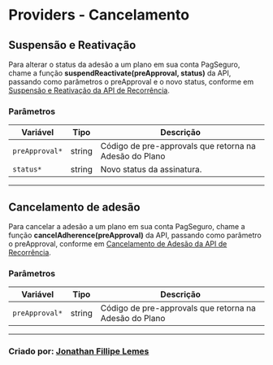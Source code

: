 # Providers - Cancelamento

## Suspensão e Reativação
Para alterar o status da adesão a um plano em sua conta PagSeguro, chame a função **suspendReactivate(preApproval, status)** da API, passando como parâmetros o preApproval e o novo status, conforme em <a href="https://dev.pagseguro.uol.com.br/reference/api-recorrencia#suspens%C3%A3o-e-reativa%C3%A7%C3%A3o">Suspensão e Reativação da API de Recorrência</a>.

### Parâmetros
<table class="params">
   <thead>
      <tr>
         <th>Variável</th>
         <th>Tipo</th>
         <th class="last">Descrição</th>
      </tr>
   </thead>
   <tbody>
      <tr>
         <td class="name"><code>preApproval*</code></td>
         <td class="type">
            <span class="param-type">string</span>
         </td>
         <td class="description last">Código de pre-approvals que retorna na Adesão do Plano</td>
      </tr>
      <tr>
         <td class="name"><code>status*</code></td>
         <td class="type">
            <span class="param-type">string</span>
         </td>
         <td class="description last">Novo status da assinatura.</td>
      </tr>
    </tbody>
</table>

---

## Cancelamento de adesão
Para cancelar a adesão a um plano em sua conta PagSeguro, chame a função **cancelAdherence(preApproval)** da API, passando como parâmetro o preApproval, conforme em <a href="https://dev.pagseguro.uol.com.br/reference/api-recorrencia#cancelamento-de-ades%C3%A3o">Cancelamento de Adesão da API de Recorrência</a>.

### Parâmetros
<table class="params">
   <thead>
      <tr>
         <th>Variável</th>
         <th>Tipo</th>
         <th class="last">Descrição</th>
      </tr>
   </thead>
   <tbody>
      <tr>
         <td class="name"><code>preApproval*</code></td>
         <td class="type">
            <span class="param-type">string</span>
         </td>
         <td class="description last">Código de pre-approvals que retorna na Adesão do Plano</td>
      </tr>
    </tbody>
</table>

---

### Criado por: [Jonathan Fillipe Lemes](https://github.com/JonathanLemes/)